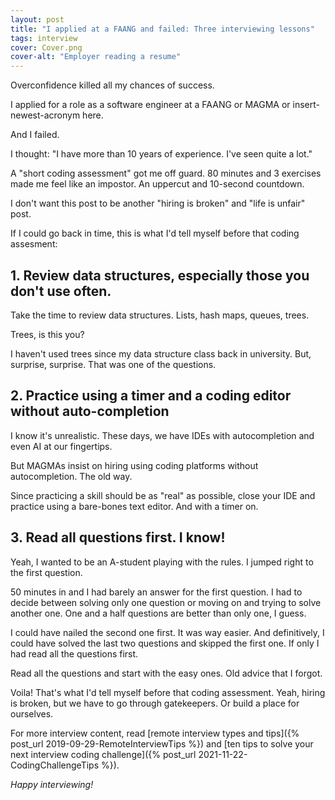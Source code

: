 ```yaml
---
layout: post
title: "I applied at a FAANG and failed: Three interviewing lessons"
tags: interview
cover: Cover.png
cover-alt: "Employer reading a resume" 
---
```


Overconfidence killed all my chances of success.

I applied for a role as a software engineer at a FAANG or MAGMA or insert-newest-acronym here.

And I failed.

I thought: "I have more than 10 years of experience. I've seen quite a lot."

A "short coding assessment" got me off guard. 80 minutes and 3 exercises made me feel like an impostor. An uppercut and 10-second countdown.

I don't want this post to be another "hiring is broken" and "life is unfair" post.

If I could go back in time, this is what I'd tell myself before that coding assesment:

## 1. Review data structures, especially those you don't use often.

Take the time to review data structures. Lists, hash maps, queues, trees.

Trees, is this you?

I haven't used trees since my data structure class back in university. But, surprise, surprise. That was one of the questions.

## 2. Practice using a timer and a coding editor without auto-completion

I know it's unrealistic. These days, we have IDEs with autocompletion and even AI at our fingertips.

But MAGMAs insist on hiring using coding platforms without autocompletion. The old way.

Since practicing a skill should be as "real" as possible, close your IDE and practice using a bare-bones text editor. And with a timer on.

## 3. Read all questions first. I know!

Yeah, I wanted to be an A-student playing with the rules. I jumped right to the first question.

50 minutes in and I had barely an answer for the first question. I had to decide between solving only one question or moving on and trying to solve another one. One and a half questions are better than only one, I guess.

I could have nailed the second one first. It was way easier. And definitively, I could have solved the last two questions and skipped the first one. If only I had read all the questions first.

Read all the questions and start with the easy ones. Old advice that I forgot. 

Voila! That's what I'd tell myself before that coding assessment. Yeah, hiring is broken, but we have to go through gatekeepers. Or build a place for ourselves.

For more interview content, read [remote interview types and tips]({% post_url 2019-09-29-RemoteInterviewTips %}) and [ten tips to solve your next interview coding challenge]({% post_url 2021-11-22-CodingChallengeTips %}).

_Happy interviewing!_